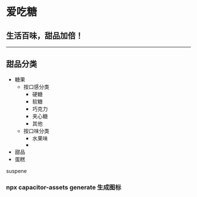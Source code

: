 # 爱吃糖

## 生活百味，甜品加倍！

---

## 甜品分类

- 糖果
  - 按口感分类
    - 硬糖
    - 软糖
    - 巧克力
    - 夹心糖
    - 其他
  - 按口味分类
    - 水果味
    - 
- 甜品
- 蛋糕

suspene
  





### npx capacitor-assets generate 生成图标



